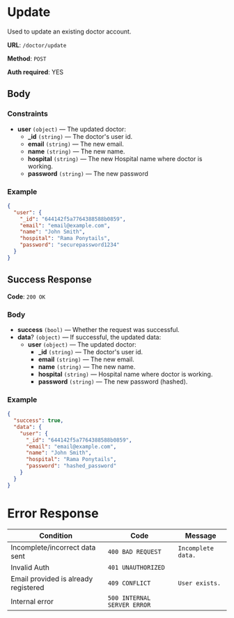 # Update

Used to update an existing doctor account.

**URL**: `/doctor/update`

**Method**: `POST`

**Auth required**: YES

## Body

### Constraints

- **user** `(object)` &mdash; The updated doctor:
  - **\_id** `(string)` &mdash; The doctor's user id.
  - **email** `(string)` &mdash; The new email.
  - **name** `(string)` &mdash; The new name.
  - **hospital** `(string)` &mdash; The new Hospital name where doctor is working.
  - **password** `(string)` &mdash; The new password

### Example

```json
{
  "user": {
    "_id": "644142f5a7764388588b0859",
    "email": "email@example.com",
    "name": "John Smith",
    "hospital": "Rama Ponytails",
    "password": "securepassword1234"
  }
}
```

## Success Response

**Code**: `200 OK`

### Body

- **success** `(bool)` &mdash; Whether the request was successful.
- **data**? `(object)` &mdash; If successful, the updated data:
  - **user** `(object)` &mdash; The updated doctor:
    - **\_id** `(string)` &mdash; The doctor's user id.
    - **email** `(string)` &mdash; The new email.
    - **name** `(string)` &mdash; The new name.
    - **hospital** `(string)` &mdash; Hospital name where doctor is working.
    - **password** `(string)` &mdash; The new password (hashed).

### Example

```json
{
  "success": true,
  "data": {
    "user": {
      "_id": "644142f5a7764388588b0859",
      "email": "email@example.com",
      "name": "John Smith",
      "hospital": "Rama Ponytails",
      "password": "hashed_password"
    }
  }
}
```

# Error Response

| **Condition**                        | **Code**                    | **Message**        |
| ------------------------------------ | --------------------------- | ------------------ |
| Incomplete/incorrect data sent       | `400 BAD REQUEST`           | `Incomplete data.` |
| Invalid Auth                         | `401 UNAUTHORIZED`          |                    |
| Email provided is already registered | `409 CONFLICT`              | `User exists.`     |
| Internal error                       | `500 INTERNAL SERVER ERROR` |
